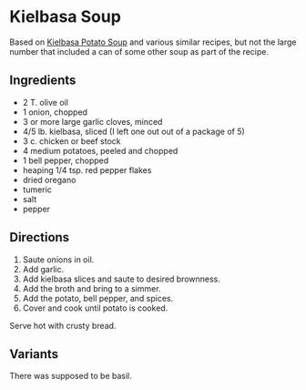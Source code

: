 # Kielbasa Soup

Based on [Kielbasa Potato Soup](http://www.food.com/recipe/kielbasa-potato-soup-21895) and various similar recipes, but not the large number that included a can of some other soup as part of the recipe.

## Ingredients

* 2 T. olive oil
* 1 onion, chopped
* 3 or more large garlic cloves, minced
* 4/5 lb. kielbasa, sliced (I left one out out of a package of 5)
* 3 c. chicken or beef stock
* 4 medium potatoes, peeled and chopped
* 1 bell pepper, chopped
* heaping 1/4 tsp. red pepper flakes
* dried oregano
* tumeric
* salt
* pepper

## Directions

1. Saute onions in oil.
2. Add garlic.
3. Add kielbasa slices and saute to desired brownness.
4. Add the broth and bring to a simmer.
5. Add the potato, bell pepper, and spices.
6. Cover and cook until potato is cooked.

Serve hot with crusty bread.

## Variants

There was supposed to be basil.
